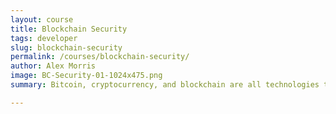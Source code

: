```yaml
---
layout: course
title: Blockchain Security
tags: developer
slug: blockchain-security
permalink: /courses/blockchain-security/
author: Alex Morris
image: BC-Security-01-1024x475.png
summary: Bitcoin, cryptocurrency, and blockchain are all technologies that are increasingly in the public eye. This trend began just over a decade ago with a conceptual paper by Satoshi Nakamoto, an unidentified person (or group of people) who sought to develop a process that would prevent a repeat of the 2008-2009 global economic catastrophe. Since then, blockchain technology has emerged as an important technological implementation for individuals, governments and corporations alike. <br>The goal of this course is to familiarize students with the unique characteristics of the blockchain and its many iterations and applications, from Bitcoin to smart contracts, decentralized networks, and consensus mechanisms.

---
```


<!-- Example header content: 
---
layout: course
title: Blockchain 101
tags: beginner
slug: blockchain101
permalink: /courses/blockchain-101/
author: Jeremy Cogan
image: BC101-01-1024x475.png
summary: Bitcoin, cryptocurrency, and blockchain are all technologies that are increasingly in the public eye. This trend began just over a decade ago with a conceptual paper by Satoshi Nakamoto, an unidentified person (or group of people) who sought to develop a process that would prevent a repeat of the 2008-2009 global economic catastrophe. Since then, blockchain technology has emerged as an important technological implementation for individuals, governments and corporations alike. <br>The goal of this course is to familiarize students with the unique characteristics of the blockchain and its many iterations and applications, from Bitcoin to smart contracts, decentralized networks, and consensus mechanisms.
---
-->

<!-- Don't put anything in here - course home pages have pre-defined formatting. -->
